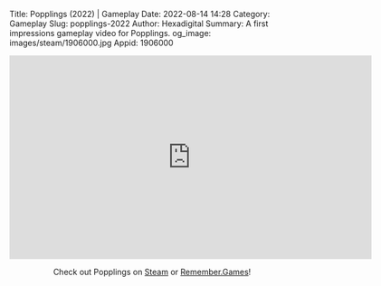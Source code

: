 Title: Popplings (2022) | Gameplay
Date: 2022-08-14 14:28
Category: Gameplay
Slug: popplings-2022
Author: Hexadigital
Summary: A first impressions gameplay video for Popplings.
og_image: images/steam/1906000.jpg
Appid: 1906000

<center><iframe src="https://www.youtube.com/embed/keypjhsA1S8?feature=oembed" allow="accelerometer; autoplay; encrypted-media; gyroscope; picture-in-picture" width="640" height="360" frameborder="0"></iframe>

Check out Popplings on [Steam](https://store.steampowered.com/app/1906000/?curator_clanid=34633900) or [Remember.Games](https://remember.games/game/5939/popplings/)!</center>

